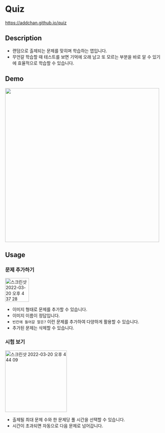 # Quiz
https://addchan.github.io/quiz

## Description
- 랜덤으로 출제되는 문제를 맞히며 학습하는 앱입니다.
- 무언갈 학습할 때 테스트를 보면 기억에 오래 남고 또 모르는 부분을 바로 알 수 있기에 효율적으로 학습할 수 있습니다.

## Demo
<img src="https://user-images.githubusercontent.com/43715399/159152009-5f3f00ee-3608-4af6-8456-f1cc0224df7b.gif" width="500"/>

## Usage
### 문제 추가하기
<img width="77" alt="스크린샷 2022-03-20 오후 4 37 28" src="https://user-images.githubusercontent.com/43715399/159152888-85dd1073-1bd0-4607-9144-594a7871d443.png">

- 이미지 형태로 문제를 추가할 수 있습니다.
- 이미지 이름이 정답입니다.
- `빈칸에 들어갈 말은?` 이런 문제를 추가하여 다양하게 활용할 수 있습니다.
- 추가된 문제는 삭제할 수 있습니다.

### 시험 보기
<img width="200" alt="스크린샷 2022-03-20 오후 4 44 09" src="https://user-images.githubusercontent.com/43715399/159153078-d27bd936-2719-460b-82e9-e0aad5222fed.png">

- 출제될 최대 문제 수와 한 문제당 풀 시간을 선택할 수 있습니다.
- 시간이 초과되면 자동으로 다음 문제로 넘어갑니다.
